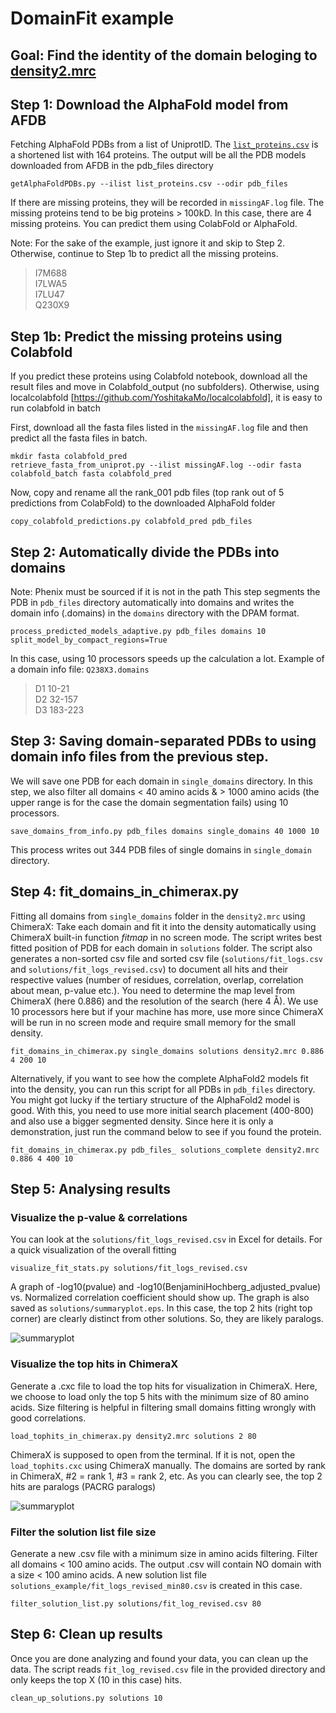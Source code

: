 # DomainFit example

## Goal: Find the identity of the domain beloging to [density2.mrc](density2.mrc)


## Step 1: Download the AlphaFold model from AFDB 

Fetching AlphaFold PDBs from a list of UniprotID. The [`list_proteins.csv`](list_proteins.csv) is a shortened list with 164 proteins. The output will be all the PDB models downloaded from AFDB in the pdb_files directory

	getAlphaFoldPDBs.py --ilist list_proteins.csv --odir pdb_files
	
If there are missing proteins, they will be recorded in `missingAF.log` file. The missing proteins tend to be big proteins > 100kD. In this case, there are 4 missing proteins. You can predict them using ColabFold or AlphaFold. 

Note: For the sake of the example, just ignore it and skip to Step 2. Otherwise, continue to Step 1b to predict all the missing proteins.

> I7M688  
I7LWA5  
I7LU47  
Q230X9

## Step 1b: Predict the missing proteins using Colabfold
If you predict these proteins using Colabfold notebook, download all the result files and move in Colabfold_output (no subfolders).
Otherwise, using localcolabfold [https://github.com/YoshitakaMo/localcolabfold], it is easy to run colabfold in batch

First, download all the fasta files listed in the `missingAF.log` file and then predict all the fasta files in batch.
  
	mkdir fasta colabfold_pred
	retrieve_fasta_from_uniprot.py --ilist missingAF.log --odir fasta
	colabfold_batch fasta colabfold_pred

Now, copy and rename all the rank_001 pdb files (top rank out of 5 predictions from ColabFold) to the downloaded AlphaFold folder

	copy_colabfold_predictions.py colabfold_pred pdb_files


## Step 2: Automatically divide the PDBs into domains
Note: Phenix must be sourced if it is not in the path
This step segments the PDB in `pdb_files` directory automatically into domains and writes the domain info (.domains) in the `domains` directory with the DPAM format.

	process_predicted_models_adaptive.py pdb_files domains 10 split_model_by_compact_regions=True

In this case, using 10 processors speeds up the calculation a lot.
Example of a domain info file: `Q238X3.domains`

> D1	10-21  
D2	32-157  
D3	183-223


## Step 3: Saving domain-separated PDBs to using domain info files from the previous step.

We will save one PDB for each domain in `single_domains` directory. In this step, we also filter all domains < 40 amino acids & > 1000 amino acids (the upper range is for the case the domain segmentation fails) using 10 processors.

	save_domains_from_info.py pdb_files domains single_domains 40 1000 10

This process writes out 344 PDB files of single domains in `single_domain` directory.

## Step 4: fit_domains_in_chimerax.py
Fitting all domains from `single_domains` folder in the `density2.mrc` using ChimeraX: Take each domain and fit it into the density automatically using ChimeraX built-in function *fitmap* in no screen mode. The script writes best fitted position of PDB for each domain in `solutions` folder. The script also generates a non-sorted csv file and sorted csv file (`solutions/fit_logs.csv` and `solutions/fit_logs_revised.csv`) to document all hits and their respective values (number of residues, correlation, overlap, correlation about mean, p-value etc.). You need to determine the map level from ChimeraX (here 0.886) and the resolution of the search (here 4 Å). We use 10 processors here but if your machine has more, use more since ChimeraX will be run in no screen mode and require small memory for the small density.

	fit_domains_in_chimerax.py single_domains solutions density2.mrc 0.886 4 200 10

Alternatively, if you want to see how the complete AlphaFold2 models fit into the density, you can run this script for all PDBs in `pdb_files` directory. You might got lucky if the tertiary structure of the AlphaFold2 model is good. With this, you need to use more initial search placement (400-800) and also use a bigger segmented density. Since here it is only a demonstration, just run the command below to see if you found the protein.

	fit_domains_in_chimerax.py pdb_files_ solutions_complete density2.mrc 0.886 4 400 10
	

## Step 5: Analysing results

### Visualize the p-value & correlations
You can look at the `solutions/fit_logs_revised.csv` in Excel for details. For a quick visualization of the overall fitting

	visualize_fit_stats.py solutions/fit_logs_revised.csv
	
	
A graph of -log10(pvalue) and -log10(BenjaminiHochberg_adjusted_pvalue) vs. Normalized correlation coefficient should show up. The graph is also saved as `solutions/summaryplot.eps`. In this case, the top 2 hits (right top corner) are clearly distinct from other solutions. So, they are likely paralogs.


![summaryplot](https://github.com/builab/DomainFit/blob/main/example/summaryplot.png?raw=true)


### Visualize the top hits in ChimeraX
Generate a .cxc file to load the top hits for visualization in ChimeraX. Here, we choose to load only the top 5 hits with the minimum size of 80 amino acids. Size filtering is helpful in filtering small domains fitting wrongly with good correlations.

	load_tophits_in_chimerax.py density2.mrc solutions 2 80

ChimeraX is supposed to open from the terminal. If it is not, open the `load_tophits.cxc` using ChimeraX manually. The domains are sorted by rank in ChimeraX, #2 = rank 1, #3 = rank 2, etc. As you can clearly see, the top 2 hits are paralogs (PACRG paralogs)


![summaryplot](https://github.com/builab/DomainFit/blob/main/example/tophits.png?raw=true)


### Filter the solution list file size
Generate a new .csv file with a minimum size in amino acids filtering. Filter all domains < 100 amino acids. The output .csv will contain NO domain with a size < 100 amino acids. A new solution list file `solutions_example/fit_logs_revised_min80.csv` is created in this case.

	filter_solution_list.py solutions/fit_log_revised.csv 80
	
	
## Step 6: Clean up results
Once you are done analyzing and found your data, you can clean up the data. The script reads `fit_log_revised.csv` file in the provided directory and only keeps the top X (10 in this case) hits.

	clean_up_solutions.py solutions 10
